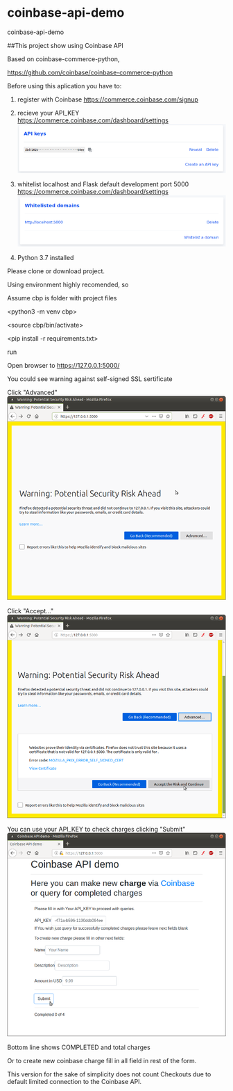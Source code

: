 # coinbase-api-demo
coinbase-api-demo

##This project show using Coinbase API

Based on coinbase-commerce-python,

https://github.com/coinbase/coinbase-commerce-python

Before using this aplication you have to:

1. register with Coinbase 
https://commerce.coinbase.com/signup

2. recieve your API_KEY 
https://commerce.coinbase.com/dashboard/settings
![](https://github.com/svetkesh/coinbase-api-demo/blob/master/screenshots/Screenshot%20at%202019-05-02%2003-00-17.png)

3. whitelist localhost and Flask default development port 5000
https://commerce.coinbase.com/dashboard/settings
![](https://github.com/svetkesh/coinbase-api-demo/blob/master/screenshots/Screenshot%20at%202019-05-02%2002-59-28.png)

4. Python 3.7 installed

Please clone or download project.

Using environment highly recomended, so

Assume cbp is folder with project files

<cd cd cbp/>

<python3 -m venv cbp>

<source cbp/bin/activate>

<pip install -r requirements.txt>

run

<python coinbaseapidemo.py>

Open browser to https://127.0.0.1:5000/


You could see warning against self-signed SSL sertificate

Click "Advanced"
![](https://github.com/svetkesh/coinbase-api-demo/blob/master/screenshots/Screenshot%20at%202019-05-02%2002-56-20.png)

Click "Accept..."
![](https://github.com/svetkesh/coinbase-api-demo/blob/master/screenshots/Screenshot%20at%202019-05-02%2002-56-47.png)

You can use your API_KEY
to check charges clicking "Submit"
![](https://github.com/svetkesh/coinbase-api-demo/blob/master/screenshots/Screenshot%20at%202019-05-02%2003-14-15.png)

Bottom line shows COMPLETED and total charges

Or to create new coinbase charge fill in all field in rest of the form.

This version for the sake of simplicity does not count Checkouts
due to default limited connection to the Coinbase API.
